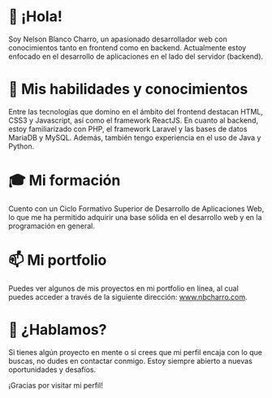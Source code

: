 # 👋 ¡Hola!
Soy Nelson Blanco Charro, un apasionado desarrollador web con conocimientos tanto en frontend como en backend. Actualmente estoy enfocado en el desarrollo de aplicaciones en el lado del servidor (backend).
# 🌱 Mis habilidades y conocimientos

Entre las tecnologías que domino en el ámbito del frontend destacan HTML, CSS3 y Javascript, así como el framework ReactJS. En cuanto al backend, estoy familiarizado con PHP, el framework Laravel y las bases de datos MariaDB y MySQL. Además, también tengo experiencia en el uso de Java y Python.

# 🎓 Mi formación

Cuento con un Ciclo Formativo Superior de Desarrollo de Aplicaciones Web, lo que me ha permitido adquirir una base sólida en el desarrollo web y en la programación en general.

# 📫 Mi portfolio

Puedes ver algunos de mis proyectos en mi portfolio en línea, al cual puedes acceder a través de la siguiente dirección: www.nbcharro.com.
# 👀 ¿Hablamos?

Si tienes algún proyecto en mente o si crees que mi perfil encaja con lo que buscas, no dudes en contactar conmigo. Estoy siempre abierto a nuevas oportunidades y desafíos.

¡Gracias por visitar mi perfil!
